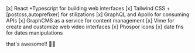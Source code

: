 [x] React +Typescript for building web interfaces
[x] Tailwind CSS +[postcss,autoprefixer] for stilizations
[x] GraphQL and Apollo for consuming APIs
[x] GraphCMS as a service for content management
[x] Vime for create and customize web video interfaces
[x] Phospor icons 
[x] date fns for dates manipulations

that's awesome!! 🤩🤩